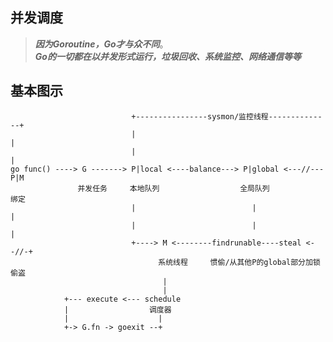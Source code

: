 ## 并发调度
>  ***因为Goroutine，Go才与众不同***。  
> ***Go的一切都在以并发形式运行，垃圾回收、系统监控、网络通信等等***
## 基本图示
                               +----------------sysmon/监控线程--------------+
                               |                                            |
                               |                                            |
    go func() ----> G -------> P|local <----balance---> P|global <---//--- P|M
                   并发任务     本地队列                  全局队列            绑定
                               |                          |                 |
                               |                          |                 |
                               +----> M <--------findrunable----steal <--//-+
                                     系统线程     惯偷/从其他P的global部分加锁偷盗
                                      |
                                      |
                +--- execute <--- schedule
                |                  调度器
                |                    |
                +-> G.fn -> goexit --+
                                   
